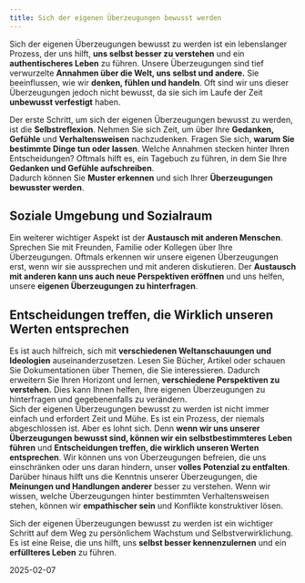 ```yaml
---
title: Sich der eigenen Überzeugungen bewusst werden
---
```

Sich der eigenen Überzeugungen bewusst zu werden ist ein lebenslanger Prozess, der uns hilft, **uns selbst besser zu verstehen** und ein **authentischeres Leben** zu führen. Unsere Überzeugungen sind tief verwurzelte **Annahmen über die Welt, uns selbst und andere.** Sie beeinflussen, wie wir **denken, fühlen und handeln**. Oft sind wir uns dieser Überzeugungen jedoch nicht bewusst, da sie sich im Laufe der Zeit **unbewusst verfestigt** haben.

Der erste Schritt, um sich der eigenen Überzeugungen bewusst zu werden, ist die **Selbstreflexion**. Nehmen Sie sich Zeit, um über Ihre **Gedanken, Gefühle** und **Verhaltensweisen** nachzudenken. Fragen Sie sich, **warum Sie bestimmte Dinge tun oder lassen**. Welche Annahmen stecken hinter Ihren Entscheidungen? Oftmals hilft es, ein Tagebuch zu führen, in dem Sie Ihre **Gedanken und Gefühle aufschreiben**.   
Dadurch können Sie **Muster erkennen** und sich Ihrer **Überzeugungen bewusster werden**.

## Soziale Umgebung und Sozialraum

Ein weiterer wichtiger Aspekt ist der **Austausch mit anderen Menschen**. Sprechen Sie mit Freunden, Familie oder Kollegen über Ihre Überzeugungen. Oftmals erkennen wir unsere eigenen Überzeugungen erst, wenn wir sie aussprechen und mit anderen diskutieren. Der **Austausch mit anderen kann uns auch neue Perspektiven eröffnen** und uns helfen, unsere **eigenen Überzeugungen zu hinterfragen**.

## Entscheidungen treffen, die Wirklich unseren Werten entsprechen

Es ist auch hilfreich, sich mit **verschiedenen Weltanschauungen und Ideologien** auseinanderzusetzen. Lesen Sie Bücher, Artikel oder schauen Sie Dokumentationen über Themen, die Sie interessieren. Dadurch erweitern Sie Ihren Horizont und lernen, **verschiedene Perspektiven zu verstehen.** Dies kann Ihnen helfen, Ihre eigenen Überzeugungen zu hinterfragen und gegebenenfalls zu verändern.  
Sich der eigenen Überzeugungen bewusst zu werden ist nicht immer einfach und erfordert Zeit und Mühe. Es ist ein Prozess, der niemals abgeschlossen ist. Aber es lohnt sich. Denn **wenn wir uns unserer Überzeugungen bewusst sind, können wir ein selbstbestimmteres Leben führen** und **Entscheidungen treffen, die wirklich unseren Werten entsprechen**. Wir können uns von Überzeugungen befreien, die uns einschränken oder uns daran hindern, unser **volles Potenzial zu entfalten**.  
Darüber hinaus hilft uns die Kenntnis unserer Überzeugungen, die **Meinungen und Handlungen anderer** besser zu verstehen. Wenn wir wissen, welche Überzeugungen hinter bestimmten Verhaltensweisen stehen, können wir **empathischer sein** und Konflikte konstruktiver lösen.

Sich der eigenen Überzeugungen bewusst zu werden ist ein wichtiger Schritt auf dem Weg zu persönlichem Wachstum und Selbstverwirklichung. Es ist eine Reise, die uns hilft, uns **selbst besser kennenzulernen** und ein **erfüllteres Leben** zu führen.

2025-02-07